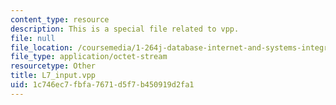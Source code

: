```yaml
---
content_type: resource
description: This is a special file related to vpp.
file: null
file_location: /coursemedia/1-264j-database-internet-and-systems-integration-technologies-fall-2013/1c746ec7fbfa7671d5f7b450919d2fa1_L7_input.vpp
file_type: application/octet-stream
resourcetype: Other
title: L7_input.vpp
uid: 1c746ec7-fbfa-7671-d5f7-b450919d2fa1
---
```

